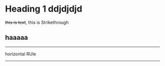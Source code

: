 <!-- Headings -->
# __Heading__ 1 ddjdjdjd

<!-- Strikethrough -->
~~this is text~~, this is Strikethrough

<!-- Horizontal Rule -->
## haaaaa
---
horizontal RUle
___
